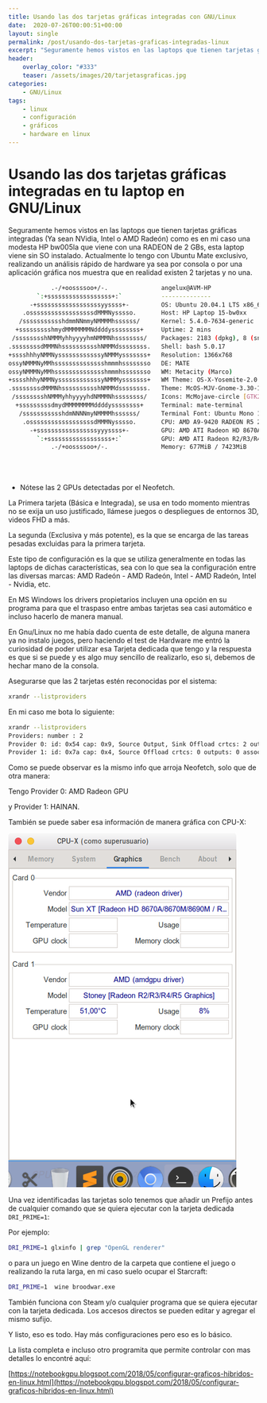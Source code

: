 ```yaml
---
title: Usando las dos tarjetas gráficas integradas con GNU/Linux
date:  2020-07-26T00:00:51+00:00
layout: single
permalink: /post/usando-dos-tarjetas-graficas-integradas-linux
excerpt: "Seguramente hemos vistos en las laptops que tienen tarjetas gráficas  integradas (Ya sean NVidia, Intel o AMD Radeón) como es en mi caso una modesta HP bw005la que viene  con una RADEON de 2 GBs, esta laptop viene sin SO instalado..."
header:
    overlay_color: "#333"
    teaser: /assets/images/20/tarjetasgraficas.jpg
categories: 
    - GNU/Linux
tags:
    - linux
    - configuración
    - gráficos
    - hardware en linux
---
```


# Usando las dos tarjetas gráficas integradas en tu laptop en GNU/Linux

Seguramente hemos vistos en las laptops que tienen tarjetas gráficas  integradas (Ya sean NVidia, Intel o AMD Radeón) como es en mi caso una modesta HP bw005la que viene  con una RADEON de 2 GBs, esta laptop viene sin SO instalado. Actualmente lo tengo con Ubuntu Mate exclusivo, realizando un análisis rápido de hardware ya sea por consola o por una aplicación gráfica nos muestra que en realidad existen 2 tarjetas y no una.

```bash
            .-/+oossssoo+/-.               angelux@AVM-HP 
        `:+ssssssssssssssssss+:`           -------------- 
      -+ssssssssssssssssssyyssss+-         OS: Ubuntu 20.04.1 LTS x86_64 
    .ossssssssssssssssssdMMMNysssso.       Host: HP Laptop 15-bw0xx 
   /ssssssssssshdmmNNmmyNMMMMhssssss/      Kernel: 5.4.0-7634-generic 
  +ssssssssshmydMMMMMMMNddddyssssssss+     Uptime: 2 mins 
 /sssssssshNMMMyhhyyyyhmNMMMNhssssssss/    Packages: 2183 (dpkg), 8 (snap) 
.ssssssssdMMMNhsssssssssshNMMMdssssssss.   Shell: bash 5.0.17 
+sssshhhyNMMNyssssssssssssyNMMMysssssss+   Resolution: 1366x768 
ossyNMMMNyMMhsssssssssssssshmmmhssssssso   DE: MATE 
ossyNMMMNyMMhsssssssssssssshmmmhssssssso   WM: Metacity (Marco) 
+sssshhhyNMMNyssssssssssssyNMMMysssssss+   WM Theme: OS-X-Yosemite-2.0 
.ssssssssdMMMNhsssssssssshNMMMdssssssss.   Theme: McOS-MJV-Gnome-3.30-1.1 [GTK2 
 /sssssssshNMMMyhhyyyyhdNMMMNhssssssss/    Icons: McMojave-circle [GTK2/3] 
  +sssssssssdmydMMMMMMMMddddyssssssss+     Terminal: mate-terminal 
   /ssssssssssshdmNNNNmyNMMMMhssssss/      Terminal Font: Ubuntu Mono 13 
    .ossssssssssssssssssdMMMNysssso.       CPU: AMD A9-9420 RADEON R5 2C+3G (2) 
      -+sssssssssssssssssyyyssss+-         GPU: AMD ATI Radeon HD 8670A/8670M/8 
        `:+ssssssssssssssssss+:`           GPU: AMD ATI Radeon R2/R3/R4/R5 Grap 
            .-/+oossssoo+/-.               Memory: 677MiB / 7423MiB 

                                                                   
                                                                   
```

* Nótese las 2 GPUs detectadas por el Neofetch.

La Primera tarjeta (Básica e Integrada), se usa en todo momento mientras no se exija un uso justificado, llámese juegos o despliegues de entornos 3D, videos FHD a más.

La segunda (Exclusiva y más potente), es la que se encarga de las tareas pesadas excluidas para la primera tarjeta.

Este tipo de configuración es la que se utiliza generalmente en todas las laptops de dichas características, sea con lo que sea la configuración entre las diversas marcas: AMD Radeón - AMD Radeón, Intel - AMD Radeón, Intel - Nvidia, etc.

En MS Windows los drivers propietarios incluyen una opción en su programa para que el traspaso entre ambas tarjetas sea casi automático e incluso hacerlo de manera manual.

En Gnu/Linux no me había dado cuenta de este detalle, de alguna manera ya no instalo juegos, pero haciendo el test de Hardware me entró la curiosidad de poder utilizar esa Tarjeta dedicada que tengo y la respuesta es que si se puede y es algo muy sencillo de realizarlo, eso si, debemos de hechar mano de la consola.

Asegurarse que las 2 tarjetas estén reconocidas por el sistema:

```bash
xrandr --listproviders
```

En mi caso me bota lo siguiente:

```bash
xrandr --listproviders
Providers: number : 2
Provider 0: id: 0x54 cap: 0x9, Source Output, Sink Offload crtcs: 2 outputs: 3 associated providers: 1 name:STONEY AMD Radeon GPU @ pci:0000:00:01.0
Provider 1: id: 0x7a cap: 0x4, Source Offload crtcs: 0 outputs: 0 associated providers: 1 name:HAINAN @ pci:0000:01:00.0

```

Como se puede observar  es la mismo info que arroja Neofetch, solo que de otra manera:

Tengo Provider 0: AMD Radeon GPU

y Provider 1: HAINAN.

También se puede saber esa información de manera gráfica con CPU-X:

![CPU-X Mostrando información de las Tarjetas Gráficas](/assets/images/20/graphics_hp_bw.png)

Una vez identificadas las tarjetas solo tenemos que añadir un Prefijo  antes de cualquier comando que se quiera ejecutar con la tarjeta dedicada `DRI_PRIME=1`:

Por ejemplo:

```bash
DRI_PRIME=1 glxinfo | grep "OpenGL renderer"
```

o para un juego en Wine dentro de la carpeta que contiene el juego o realizando la ruta larga, en mi caso suelo ocupar el Starcraft:

```bash
DRI_PRIME=1  wine broodwar.exe
```

También funciona con Steam y/o cualquier programa que se quiera ejecutar con la tarjeta dedicada. Los accesos directos se pueden editar y agregar el mismo sufijo.

Y listo, eso es todo. Hay más configuraciones pero eso es lo básico.

La lista completa e incluso otro programita que permite controlar con mas detalles lo encontré aquí:

[https://notebookgpu.blogspot.com/2018/05/configurar-graficos-hibridos-en-linux.html](https://notebookgpu.blogspot.com/2018/05/configurar-graficos-hibridos-en-linux.html)